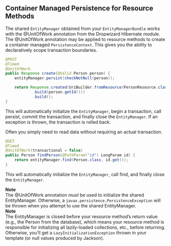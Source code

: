 ---
---
## Container Managed Persistence for Resource Methods
The shared `EntityManager` obtained from your `EntityManagerBundle` works with the @UnitOfWork annotation from the 
Dropwizard Hibernate module.  The @UnitOfWork annotation may be applied to resource methods to create a container 
managed `PersistenceContext`.  This gives you the ability to declaratively scope transaction boundaries.

```java
@POST
@Timed
@UnitOfWork
public Response create(@Valid Person person) {
    entityManager.persist(checkNotNull(person));

    return Response.created(UriBuilder.fromResource(PersonResource.class)
            .build(person.getId()))
            .build();
}
```

This will automatically initialize the `EntityManager`, begin a transaction, call persist, commit the transaction, and 
finally close the `EntityManager`. If an exception is thrown, the transaction is rolled back.

Often you simply need to read data without requiring an actual transaction.
 
```java
@GET
@Timed
@UnitOfWork(transactional = false)
public Person findPerson(@PathParam("id") LongParam id) {
    return entityManager.find(Person.class, id.get());
}
```

This will automatically initialize the `EntityManager`, call find, and finally close the `EntityManager`.

<div class="alert alert-warning" role="alert"> 
  <div><strong>Note</strong></div> 
  The @UnitOfWork annotation <i>must</i> be used to initialize the shared EntityManager.  Otherwise, a 
  <code class="highligher-rouge">javax.persistence.PersistenceException</code> will be thrown when you attempt 
  to use the shared EntityManager.
</div>

<div class="alert alert-warning" role="alert"> 
  <div><strong>Note</strong></div> 
  The EntityManager is closed before your resource method’s return value (e.g., the Person from the database), which 
  means your resource method is responsible for initializing all lazily-loaded collections, etc., before returning. 
  Otherwise, you’ll get a <code class="highligher-rouge">LazyInitializationException</code> thrown in your template (or null values produced by Jackson). 
</div>